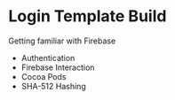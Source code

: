 # Login Template Build

Getting familiar with Firebase
  - Authentication
  - Firebase Interaction
  - Cocoa Pods
  - SHA-512 Hashing
